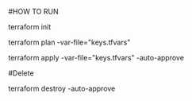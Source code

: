 #HOW TO RUN

terraform init

terraform plan -var-file="keys.tfvars"

terraform apply -var-file="keys.tfvars" -auto-approve

#Delete

terraform destroy -auto-approve